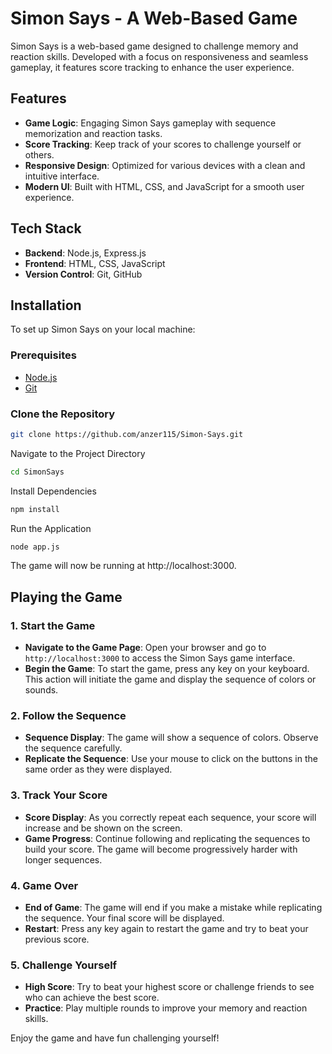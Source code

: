 # Simon Says - A Web-Based Game

Simon Says is a web-based game designed to challenge memory and reaction skills. Developed with a focus on responsiveness and seamless gameplay, it features score tracking to enhance the user experience.

## Features

- **Game Logic**: Engaging Simon Says gameplay with sequence memorization and reaction tasks.
- **Score Tracking**: Keep track of your scores to challenge yourself or others.
- **Responsive Design**: Optimized for various devices with a clean and intuitive interface.
- **Modern UI**: Built with HTML, CSS, and JavaScript for a smooth user experience.

## Tech Stack

- **Backend**: Node.js, Express.js
- **Frontend**: HTML, CSS, JavaScript
- **Version Control**: Git, GitHub

## Installation

To set up Simon Says on your local machine:

### Prerequisites

- [Node.js](https://nodejs.org/)
- [Git](https://git-scm.com/)

### Clone the Repository

```bash
git clone https://github.com/anzer115/Simon-Says.git
```
Navigate to the Project Directory
```bash
cd SimonSays
```
Install Dependencies
```bash
npm install
```
Run the Application
```bash
node app.js
```

The game will now be running at http://localhost:3000.

## Playing the Game

### 1. Start the Game

- **Navigate to the Game Page**: Open your browser and go to `http://localhost:3000` to access the Simon Says game interface.
- **Begin the Game**: To start the game, press any key on your keyboard. This action will initiate the game and display the sequence of colors or sounds.

### 2. Follow the Sequence

- **Sequence Display**: The game will show a sequence of colors. Observe the sequence carefully.
- **Replicate the Sequence**: Use your mouse to click on the buttons in the same order as they were displayed. 

### 3. Track Your Score

- **Score Display**: As you correctly repeat each sequence, your score will increase and be shown on the screen.
- **Game Progress**: Continue following and replicating the sequences to build your score. The game will become progressively harder with longer sequences.

### 4. Game Over

- **End of Game**: The game will end if you make a mistake while replicating the sequence. Your final score will be displayed.
- **Restart**: Press any key again to restart the game and try to beat your previous score.

### 5. Challenge Yourself

- **High Score**: Try to beat your highest score or challenge friends to see who can achieve the best score.
- **Practice**: Play multiple rounds to improve your memory and reaction skills.

Enjoy the game and have fun challenging yourself!

